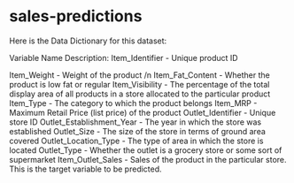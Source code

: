 # sales-predictions

Here is the Data Dictionary for this dataset:

Variable Name	Description:
Item_Identifier	- Unique product ID

Item_Weight - Weight of the product
/n
Item_Fat_Content - Whether the product is low fat or regular
Item_Visibility - The percentage of the total display area of all products in a store allocated to the particular product
Item_Type - The category to which the product belongs
Item_MRP - Maximum Retail Price (list price) of the product
Outlet_Identifier - Unique store ID
Outlet_Establishment_Year - The year in which the store was established
Outlet_Size - The size of the store in terms of ground area covered
Outlet_Location_Type - The type of area in which the store is located
Outlet_Type - Whether the outlet is a grocery store or some sort of supermarket
Item_Outlet_Sales - Sales of the product in the particular store. This is the target variable to be predicted.
